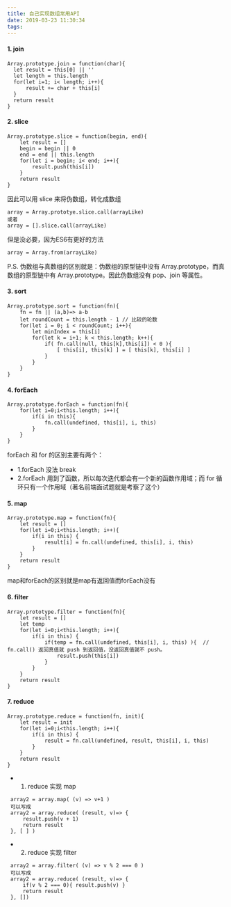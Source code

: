 ```yaml
---
title: 自己实现数组常用API
date: 2019-03-23 11:30:34
tags:
---
```

#### 1. join
```
Array.prototype.join = function(char){
  let result = this[0] || ''
  let length = this.length
  for(let i=1; i< length; i++){
      result += char + this[i]
  }
  return result
}
```
#### 2. slice
```
Array.prototype.slice = function(begin, end){
    let result = []
    begin = begin || 0
    end = end || this.length
    for(let i = begin; i< end; i++){
        result.push(this[i])
    }
    return result
}
```
因此可以用 slice 来将伪数组，转化成数组
```
array = Array.prototye.slice.call(arrayLike)
或者
array = [].slice.call(arrayLike)
```
但是没必要，因为ES6有更好的方法
```
array = Array.from(arrayLike)
```
P.S. 伪数组与真数组的区别就是：伪数组的原型链中没有 Array.prototype，而真数组的原型链中有 Array.prototype。因此伪数组没有 pop、join 等属性。
#### 3. sort
```
Array.prototype.sort = function(fn){
    fn = fn || (a,b)=> a-b
    let roundCount = this.length - 1 // 比较的轮数
    for(let i = 0; i < roundCount; i++){
        let minIndex = this[i]
        for(let k = i+1; k < this.length; k++){
            if( fn.call(null, this[k],this[i]) < 0 ){
                [ this[i], this[k] ] = [ this[k], this[i] ]
            }
        }
    }
}
```
#### 4. forEach
```
Array.prototype.forEach = function(fn){
    for(let i=0;i<this.length; i++){
        if(i in this){
            fn.call(undefined, this[i], i, this)
        }
    }
}
```
forEach 和 for 的区别主要有两个：
- 1.forEach 没法 break
- 2.forEach 用到了函数，所以每次迭代都会有一个新的函数作用域；而 for 循环只有一个作用域（著名前端面试题就是考察了这个）
#### 5. map
```
Array.prototype.map = function(fn){
    let result = []
    for(let i=0;i<this.length; i++){
        if(i in this) {
            result[i] = fn.call(undefined, this[i], i, this)
        }
    }
    return result
}
```
map和forEach的区别就是map有返回值而forEach没有
#### 6. filter
```
Array.prototype.filter = function(fn){
    let result = []
    let temp
    for(let i=0;i<this.length; i++){
        if(i in this) {
            if(temp = fn.call(undefined, this[i], i, this) ){  // fn.call() 返回真值就 push 到返回值，没返回真值就不 push。
                result.push(this[i])
            }
        }
    }
    return result
}
```
#### 7. reduce
```
Array.prototype.reduce = function(fn, init){
    let result = init
    for(let i=0;i<this.length; i++){
        if(i in this) {
            result = fn.call(undefined, result, this[i], i, this)
        }
    }
    return result
}
```

- 1. reduce 实现 map
```
 array2 = array.map( (v) => v+1 )
 可以写成 
 array2 = array.reduce( (result, v)=> {
     result.push(v + 1)
     return result
 }, [ ] )
 ```
- 2. reduce 实现 filter
```
 array2 = array.filter( (v) => v % 2 === 0 )
 可以写成
 array2 = array.reduce( (result, v)=> {
     if(v % 2 === 0){ result.push(v) }
     return result
 }, [])
```